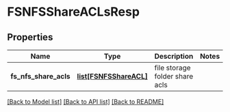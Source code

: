 # FSNFSShareACLsResp

## Properties
Name | Type | Description | Notes
------------ | ------------- | ------------- | -------------
**fs_nfs_share_acls** | [**list[FSNFSShareACL]**](FSNFSShareACL.md) | file storage folder share acls | 

[[Back to Model list]](../README.md#documentation-for-models) [[Back to API list]](../README.md#documentation-for-api-endpoints) [[Back to README]](../README.md)


